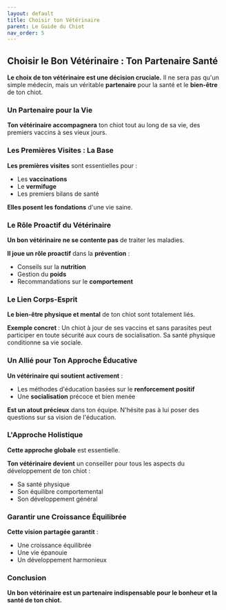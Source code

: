 ```yaml
---
layout: default
title: Choisir ton Vétérinaire
parent: Le Guide du Chiot
nav_order: 5
---
```


## **Choisir le Bon Vétérinaire : Ton Partenaire Santé**

**Le choix de ton vétérinaire est une décision cruciale.** Il ne sera pas qu'un simple médecin, mais un véritable **partenaire** pour la santé et le **bien-être** de ton chiot.

### **Un Partenaire pour la Vie**

**Ton vétérinaire accompagnera** ton chiot tout au long de sa vie, des premiers vaccins à ses vieux jours.

### **Les Premières Visites : La Base**

**Les premières visites** sont essentielles pour :
- Les **vaccinations**
- Le **vermifuge**
- Les premiers bilans de santé

**Elles posent les fondations** d'une vie saine.

### **Le Rôle Proactif du Vétérinaire**

**Un bon vétérinaire ne se contente pas** de traiter les maladies.

**Il joue un rôle proactif** dans la **prévention** :
- Conseils sur la **nutrition**
- Gestion du **poids**
- Recommandations sur le **comportement**

### **Le Lien Corps-Esprit**

**Le bien-être physique et mental** de ton chiot sont totalement liés.

**Exemple concret** :
Un chiot à jour de ses vaccins et sans parasites peut participer en toute sécurité aux cours de socialisation. Sa santé physique conditionne sa vie sociale.

### **Un Allié pour Ton Approche Éducative**

**Un vétérinaire qui soutient activement** :
- Les méthodes d'éducation basées sur le **renforcement positif**
- Une **socialisation** précoce et bien menée

**Est un atout précieux** dans ton équipe. N'hésite pas à lui poser des questions sur sa vision de l'éducation.

### **L'Approche Holistique**

**Cette approche globale** est essentielle.

**Ton vétérinaire devient** un conseiller pour tous les aspects du développement de ton chiot :
- Sa santé physique
- Son équilibre comportemental
- Son développement général

### **Garantir une Croissance Équilibrée**

**Cette vision partagée garantit** :
- Une croissance équilibrée
- Une vie épanouie
- Un développement harmonieux

### **Conclusion**

**Un bon vétérinaire est un partenaire indispensable pour le bonheur et la santé de ton chiot.** 